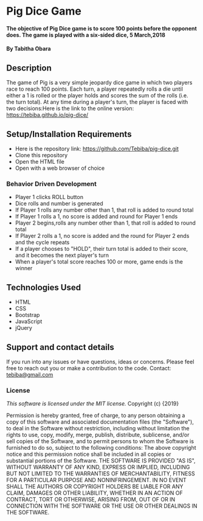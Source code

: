 # Pig Dice Game
#### The objective of Pig Dice game is to score 100 points before the opponent does. The game is played with a six-sided dice, 5 March,2018
#### By Tabitha Obara
## Description
The game of Pig is a very simple jeopardy dice game in which two players race to reach 100 points. Each turn, a player repeatedly rolls a die until either a 1 is rolled or the player holds and scores the sum of the rolls (i.e. the turn total). At any time during a player's turn, the player is faced with two decisions:Here is the link to the online version: https://tebiba.github.io/pig-dice/

## Setup/Installation Requirements
* Here is the repository link: https://github.com/Tebiba/pig-dice.git
* Clone this repository
* Open the HTML file
* Open with a web browser of choice


### Behavior Driven Development

* Player 1 clicks ROLL button
* Dice rolls and number is generated
* If Player 1 rolls any number other than 1, that roll is added to round total
* If Player 1 rolls a 1, no score is added and round for Player 1 ends
* Player 2 begins,rolls any number other than 1, that roll is added to round total
* If Player 2 rolls a 1, no score is added and the round for Player 2 ends and the cycle repeats
* If a player chooses to "HOLD", their turn total is added to their score, and it becomes the next player's turn
* When a player's total score reaches 100 or more, game ends is the winner

## Technologies Used
*	HTML
*	CSS
*	Bootstrap
*	JavaScript
*	jQuery

## Support and contact details
If you run into any issues or have questions, ideas or concerns. Please feel free to reach out you or make a contribution to the code. Contact: tebiba@gmail.com
### License
*This software is licensed under the MIT license.*
Copyright (c) {2019}

Permission is hereby granted, free of charge, to any person obtaining a copy of this software and associated documentation files (the "Software"), to deal in the Software without restriction, including without limitation the rights to use, copy, modify, merge, publish, distribute, sublicense, and/or sell copies of the Software, and to permit persons to whom the Software is furnished to do so, subject to the following conditions:
The above copyright notice and this permission notice shall be included in all
copies or substantial portions of the Software.
THE SOFTWARE IS PROVIDED "AS IS", WITHOUT WARRANTY OF ANY KIND, EXPRESS OR IMPLIED, INCLUDING BUT NOT LIMITED TO THE WARRANTIES OF MERCHANTABILITY, FITNESS FOR A PARTICULAR PURPOSE AND NONINFRINGEMENT. IN NO EVENT SHALL THE AUTHORS OR COPYRIGHT HOLDERS BE LIABLE FOR ANY CLAIM, DAMAGES OR OTHER LIABILITY, WHETHER IN AN ACTION OF CONTRACT, TORT OR OTHERWISE, ARISING FROM, OUT OF OR IN CONNECTION WITH THE SOFTWARE OR THE USE OR OTHER DEALINGS IN THE SOFTWARE.
